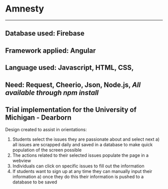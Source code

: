 # Amnesty
---------------------------------------------
Database used:
Firebase
---------------------------------------------
Framework applied:
Angular
---------------------------------------------
Language used:
Javascript,
HTML,
CSS,
---------------------------------------------
Need:
Request,
Cheerio,
Json,
Node.js,
*All available through npm install*
---------------------------------------------
Trial implementation for the University of Michigan - Dearborn
---------------------------------------------
Design created to assist in orientations:

1. Students select the issues they are passionate about and select next
  a) all issues are scrapped daily and saved in a database to make quick population of the screen possible
2. The actions related to their selected issues populate the page in a webview
3. Individuals can click on specific issues to fill out the information
4. If students want to sign up at any time they can manually input their information
  a) once they do this their information is pushed to a database to be saved
